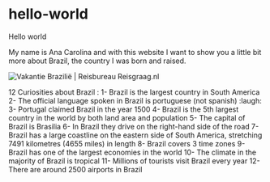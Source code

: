 # hello-world

Hello world

My name is Ana Carolina and with this website I want to show you a little bit more about Brazil, the country I was born and raised. 

<img src="https://static.reisgraag.nl/images/cached/gs-6c2b8918d8-Copacabana.jpg" alt="Vakantie Brazilië | Reisbureau Reisgraag.nl"/>

12 Curiosities about Brazil :
1- Brazil is the largest country in South America
2- The official language spoken in Brazil is portuguese (not spanish) :laugh:
3- Portugal claimed Brazil in the year 1500
4- Brazil is the 5th largest country in the world by both land area and population
5- The capital of Brazil is Brasilia
6- In Brazil they drive on the right-hand side of the road
7- Brazil has a large coastline on the eastern side of South America, stretching 7491 kilometres (4655 miles) in length
8- Brazil covers 3 time zones
9- Brazil has one of the largest economies in the world
10- The climate in the majority of Brazil is tropical
11- Millions of tourists visit Brazil every year
12- There are around 2500 airports in Brazil











